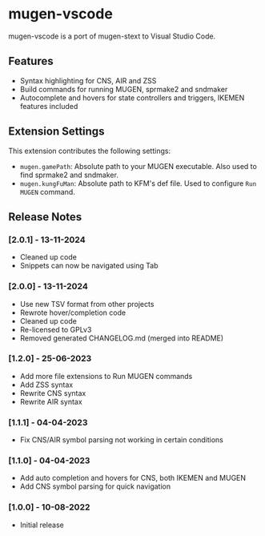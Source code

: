 # mugen-vscode

mugen-vscode is a port of mugen-stext to Visual Studio Code.

## Features

- Syntax highlighting for CNS, AIR and ZSS
- Build commands for running MUGEN, sprmake2 and sndmaker
- Autocomplete and hovers for state controllers and triggers, IKEMEN features included

## Extension Settings

This extension contributes the following settings:

* `mugen.gamePath`: Absolute path to your MUGEN executable. Also used to find sprmake2 and sndmaker.
* `mugen.kungFuMan`: Absolute path to KFM's def file. Used to configure `Run MUGEN` command.

## Release Notes

### [2.0.1] - 13-11-2024

- Cleaned up code
- Snippets can now be navigated using Tab

### [2.0.0] - 13-11-2024

- Use new TSV format from other projects
- Rewrote hover/completion code
- Cleaned up code
- Re-licensed to GPLv3
- Removed generated CHANGELOG.md (merged into README)

### [1.2.0] - 25-06-2023

- Add more file extensions to Run MUGEN commands
- Add ZSS syntax
- Rewrite CNS syntax
- Rewrite AIR syntax

### [1.1.1] - 04-04-2023

- Fix CNS/AIR symbol parsing not working in certain conditions

### [1.1.0] - 04-04-2023

- Add auto completion and hovers for CNS, both IKEMEN and MUGEN
- Add CNS symbol parsing for quick navigation

### [1.0.0] - 10-08-2022

- Initial release
